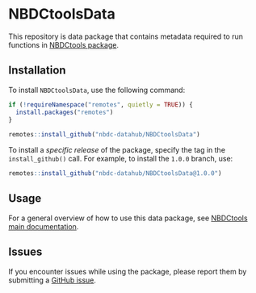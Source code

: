 
<!-- README.md is generated from README.Rmd. Please edit that file -->

# NBDCtoolsData

This repository is data package that contains metadata required to run
functions in [NBDCtools
package](https://github.com/nbdc-datahub/NBDCtools).

## Installation

To install `NBDCtoolsData`, use the following command:

``` r
if (!requireNamespace("remotes", quietly = TRUE)) {
  install.packages("remotes")
}
  
remotes::install_github("nbdc-datahub/NBDCtoolsData")
```

To install a *specific release* of the package, specify the tag in the
`install_github()` call. For example, to install the `1.0.0` branch,
use:

``` r
remotes::install_github("nbdc-datahub/NBDCtoolsData@1.0.0")
```

## Usage

For a general overview of how to use this data package, see [NBDCtools
main documentation](https://software.nbdc-datahub.org/NBDCtools/).

## Issues

If you encounter issues while using the package, please report them by
submitting a [GitHub
issue](https://github.com/nbdc-datahub/NBDCtoolsData/issues).
